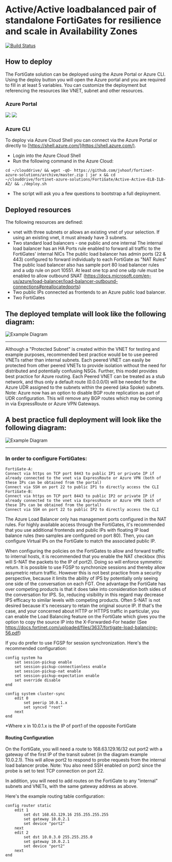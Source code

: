 # Active/Active loadbalanced pair of standalone FortiGates for resilience and scale in Availability Zones

[![Build Status](https://dev.azure.com/jvh-2520/Fortinet-Azure/_apis/build/status/VNET%20Peering?branchName=master)](https://dev.azure.com/jvh-2520/Fortinet-Azure/_build/latest?definitionId=31&branchName=master)

## How to deploy

The FortiGate solution can be deployed using the Azure Portal or Azure CLI. Using the deploy button you will open the Azure portal and you are required to fill in at least 5 variables. You can customize the deployment but referencing the resources like VNET, subnet and other resources.

### Azure Portal

<a href="https://portal.azure.com/#create/Microsoft.Template/uri/https%3A%2F%2Fraw.githubusercontent.com%2Fjvhoof%2Ffortinet-azure-solutions%2Fmaster%2FFortiGate%2FActive-Active-ELB-ILB-AZ%2Fazuredeploy.json" target="_blank"><img src="http://azuredeploy.net/deploybutton.png"/></a>
<a href="http://armviz.io/#/?load=https%3A%2F%2Fraw.githubusercontent.com%2Fjvhoof%2Ffortinet-azure-solutions$2Fmaster%2FFortiGate%2FActive-Active-ELB-ILB-AZ%2Fazuredeploy.json" target="_blank">
    <img src="http://armviz.io/visualizebutton.png"/>
</a>

### Azure CLI

To deploy via Azure Cloud Shell you can connect via the Azure Portal or directly to [https://shell.azure.com/](https://shell.azure.com/).

- Login into the Azure Cloud Shell
- Run the following command in the Azure Cloud:

`cd ~/clouddrive/ && wget -qO- https://github.com/jvhoof/fortinet-azure-solutions/archive/master.zip | jar x && cd ~/clouddrive/fortinet-azure-solutions/FortiGate/Active-Active-ELB-ILB-AZ/ && ./deploy.sh`

- The script will ask you a few questions to bootstrap a full deployment.


## Deployed resources

The following resources are defined:
- vnet with three subnets or allows an existing vnet of your selection.  If using an existing vnet, it must already have 3 subnets.
- Two standard load balancers - one public and one internal The internal load balancer has an HA Ports rule enabled to forward all traffic to the FortiGates' internal NICs The public load balancer has admin ports (22 & 443) configured to forward individually to each FortiGate as "NAT Rules" The public load balancer also has sample port 80 load balancer rules and a udp rule on port 10551.  At least one tcp and one udp rule must be enabled to allow outbound SNAT (https://docs.microsoft.com/en-us/azure/load-balancer/load-balancer-outbound-connections#preallocatedports)
- Two public IPs connected as frontends to an Azure public load balancer.
- Two FortiGates

The deployed template will look like the following diagram:
---

![Example Diagram](https://raw.githubusercontent.com/fortinetclouddev/FortiGate-HA-for-Azure/EastWestHA2.1/diagram1.png)

---

Although a "Protected Subnet" is created within the VNET for testing and example purposes, recommended best practice would be to use peered VNETs rather than internal subnets.  Each peered VNET can easily be protected from other peered VNETs to provide isolation without the need for distributed and potentially confusing NSGs.  Further, this model provides best practice for Azure routing.  Each Peered VNET can be treated as a stub network, and thus only a default route (0.0.0.0/0) will be needed for the Azure UDR assigned to the subnets within the peered (aka Spoke) subnets.  Note: Azure now has an option to disable BGP route replication as part of UDR configuration.  This will remove any BGP routes which may be coming in via ExpressRoute or Azure VPN Gateways.

A best practice full deployment will look like the following diagram:
---

![Example Diagram](https://raw.githubusercontent.com/fortinetclouddev/FortiGate-HA-for-Azure/EastWestHA2.1/diagram2.png)

---

### In order to configure FortiGates:

    FortiGate-A:
    Connect via https on TCP port 8443 to public IP1 or private IP if already connected to the vnet via ExpressRoute or Azure VPN (both of these IPs can be obtained from the portal)
    Connect via SSH on port 22 to public IP1 to directly access the CLI
    FortiGate-B:
    Connect via https on TCP port 8443 to public IP2 or private IP if already connected to the vnet via ExpressRoute or Azure VPN (both of these IPs can be obtained from the portal)
    Connect via SSH on port 22 to public IP2 to directly access the CLI

The Azure Load Balancer only has management ports configured in the NAT rules.  For highly available access through the FortiGates, it's recommended that you use additional frontends and public IPs with floating IP load balance rules (two samples are configured on port 80).  Then, you can configure Virtual IPs on the FortiGate to match the associated public IP.

When configuring the policies on the FortiGates to allow and forward traffic to internal hosts, it is recommended that you enable the NAT checkbox (this will S-NAT the packets to the IP of port2).  Doing so will enforce symmetric return.  It is possible to use FGSP  to synchronize sessions and thereby allow assymetric return traffic. However this is not best practice from a security perspective, because it limits the ability of IPS by potentially only seeing one side of the conversation on each FGT.  One advantage the FortiGate has over competing products is that it does take into consideration both sides of the conversation for IPS.  So, reducing visibility in this regard may decrease IPS efficacy to similar levels with competing products.  Often S-NAT is not desired because it's necessary to retain the original source IP.  If that's the case, and your concerned about HTTP or HTTPS traffic in particular, you can enable the Load Balancing feature on the FortiGate which gives you the option to copy the source IP into the X-Forwarded-For header (See https://docs.fortinet.com/uploaded/files/3637/fortigate-load-balancing-56.pdf)

If you do prefer to use FGSP for session synchronization.  Here's the recommended configuration:

    config system ha
        set session-pickup enable
        set session-pickup-connectionless enable
        set session-pickup-nat enable
        set session-pickup-expectation enable
        set override disable
    end

    config system cluster-sync
        edit 0
            set peerip 10.0.1.x
            set syncvd "root"
        next
    end

*Where x in 10.0.1.x is the IP of port1 of the opposite FortiGate

#### Routing Configuration

On the FortiGate, you will need a route to 168.63.129.16/32 out port2 with a gateway of the first IP of the transit subnet (in the diagram example 10.0.2.1).  This will allow port2 to respond to probe requests from the internal load balancer probe.  Note: You also need SSH enabled on port2 since the probe is set to test TCP connection on port 22.

In addition, you will need to add routes on the FortiGate to any "internal" subnets and VNETs, with the same gateway address as above.

Here's the example routing table configuration:

    config router static
        edit 1
            set dst 168.63.129.16 255.255.255.255
            set gateway 10.0.2.1
            set device "port2"
        next
        edit 2
            set dst 10.0.3.0 255.255.255.0
            set gateway 10.0.2.1
            set device "port2"
        next
    end

